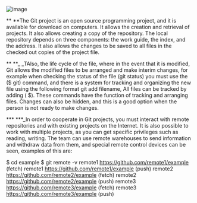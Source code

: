 ![image](https://user-images.githubusercontent.com/79832871/109868322-268eb480-7c70-11eb-9610-e4b7f7296da2.png)

** **The Git project is an open source programming project, and it is available for download on computers. It allows the creation and retrieval of projects. It also allows creating a copy of the repository. The local repository depends on three components: the work guide, the index, and the address. It also allows the changes to be saved to all files in the checked out copies of the project file.

** **_ _TAlso, the life cycle of the file, where in the event that it is modified, Git allows the modified files to be arranged and make interim changes, for example when checking the status of the file (git status) you must use the ($ git) command, and there is a system for tracking and organizing the new file using the following format git add filename, All files can be tracked by adding ( $). These commands have the function of tracking and arranging files. Changes can also be hidden, and this is a good option when the person is not ready to make changes.

*** ***_In order to cooperate in Git projects, you must interact with remote repositories and with existing projects on the Internet. It is also possible to work with multiple projects, as you can get specific privileges such as reading, writing. The team can use remote warehouses to send information and withdraw data from them, and special remote control devices can be seen, examples of this are:

$ cd example $ git remote -v remote1 https://github.com/remote1/example (fetch) remote1 https://github.com/remote1/example (push) remote2 https://github.com/remote2/example (fetch) remote2 https://github.com/remote2/example (push) remote3 https://github.com/remote3/example (fetch) remote3 https://github.com/remote3/example (push)

